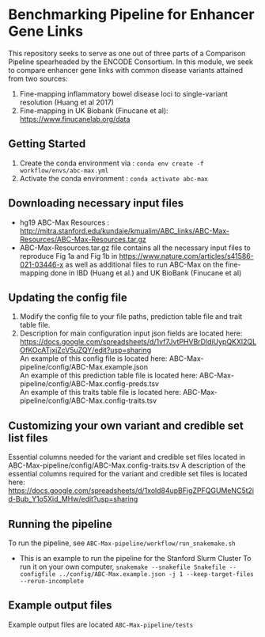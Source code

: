 # Benchmarking Pipeline for Enhancer Gene Links 

This repository seeks to serve as one out of three parts of a Comparison Pipeline spearheaded by the ENCODE Consortium. In this module, we seek to compare enhancer gene links with common disease variants attained from two sources: 
1. Fine-mapping inflammatory bowel disease loci to single-variant resolution (Huang et al 2017)
2. Fine-mapping in UK Biobank (Finucane et al): https://www.finucanelab.org/data

## Getting Started
1. Create the conda environment via : `conda env create -f workflow/envs/abc-max.yml`
2. Activate the conda environment : `conda activate abc-max`

## Downloading necessary input files 
* hg19 ABC-Max Resources : <http://mitra.stanford.edu/kundaje/kmualim/ABC_links/ABC-Max-Resources/ABC-Max-Resources.tar.gz>
* ABC-Max-Resources.tar.gz file contains all the necessary input files to reproduce Fig 1a and Fig 1b in https://www.nature.com/articles/s41586-021-03446-x as well as additional files to run ABC-Max on the fine-mapping done in IBD (Huang et al.) and UK BioBank (Finucane et al)

## Updating the config file 
1. Modify the config file to your file paths, prediction table file and trait table file. 
2. Description for main configuration input json fields are located here: https://docs.google.com/spreadsheets/d/1vf7JvtPHVBrDldiUypQKXl2QLOfKOcATjxjZcV5uZQY/edit?usp=sharing <br>
An example of this config file is located here: ABC-Max-pipeline/config/ABC-Max.example.json <br>
An example of this prediction table file is located here: ABC-Max-pipeline/config/ABC-Max.config-preds.tsv <br>
An example of this traits table file is located here: ABC-Max-pipeline/config/ABC-Max.config-traits.tsv <br>

## Customizing your own variant and credible set list files
Essential columns needed for the variant and credible set files located in ABC-Max-pipeline/config/ABC-Max.config-traits.tsv
A description of the essential columns required for the variant and credible set files is located here: https://docs.google.com/spreadsheets/d/1xold84upBFigZPFQGUMeNC5t2id-Bub_Y1o5Xid_MHw/edit?usp=sharing

## Running the pipeline 
To run the pipeline, see `ABC-Max-pipeline/workflow/run_snakemake.sh`
- This is an example to run the pipeline for the Stanford Slurm Cluster 
To run it on your own computer, `snakemake --snakefile Snakefile --configfile ../config/ABC-Max.example.json -j 1 --keep-target-files --rerun-incomplete`

## Example output files
Example output files are located `ABC-Max-pipeline/tests`
